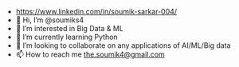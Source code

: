 - https://www.linkedin.com/in/soumik-sarkar-004/
- 👋 Hi, I’m @soumiks4
- 👀 I’m interested in Big Data & ML
- 🌱 I’m currently learning Python
- 💞️ I’m looking to collaborate on any applications of AI/ML/Big data
- 📫 How to reach me the.soumik4@gmail.com

